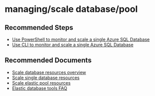 <properties
	pageTitle="managing/scale database/pool"
	description="managing/scale database/pool"
	service="microsoft.sql"
	resource="servers"
	authors="emlisa"
	displayOrder=""
	selfHelpType="generic"
	supportTopicIds="32574333"
	productPesIds="13491"
	cloudEnvironments="public"
	articleId="fe0a26b8-b3db-456d-9d30-a5ad96967375"
/>

# managing/scale database/pool

## **Recommended Steps**

* [Use PowerShell to monitor and scale a single Azure SQL Database](https://docs.microsoft.com/azure/sql-database/scripts/sql-database-monitor-and-scale-database-powershell/)<br>
* [Use CLI to monitor and scale a single Azure SQL Database](https://docs.microsoft.com/azure/sql-database/scripts/sql-database-monitor-and-scale-database-cli)<br>

## **Recommended Documents**

* [Scale database resources overview](https://docs.microsoft.com/azure/sql-database/sql-database-scale-resources/)<br>
* [Scale single database resources](https://docs.microsoft.com/azure/sql-database/sql-database-single-database-scale/)<br>
* [Scale elastic pool resources](https://docs.microsoft.com/azure/sql-database/sql-database-elastic-pool-scale/)<br>
* [Elastic database tools FAQ](https://docs.microsoft.com/azure/sql-database/sql-database-elastic-scale-faq/)